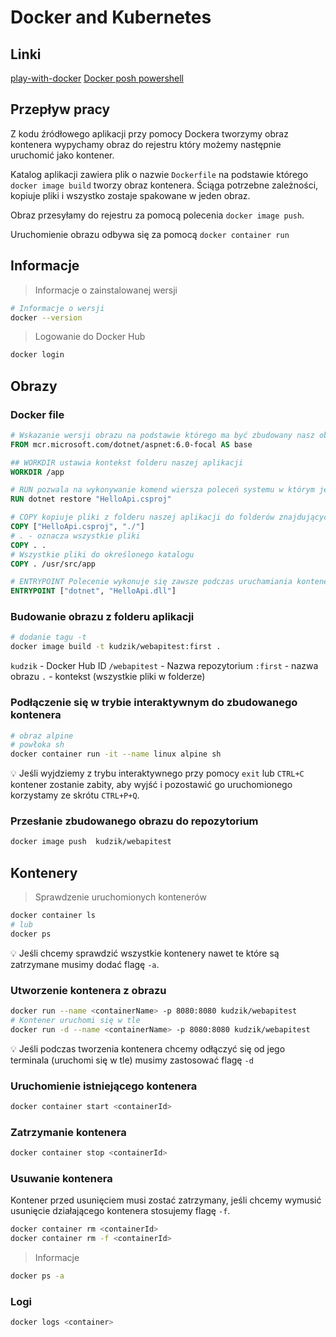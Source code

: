 # Docker and Kubernetes

## Linki

[play-with-docker](https://labs.play-with-docker.com/)
[Docker posh powershell](https://www.powershellgallery.com/packages/posh-docker/)

## Przepływ pracy

Z kodu źródłowego aplikacji przy pomocy Dockera tworzymy obraz kontenera wypychamy obraz do rejestru który możemy następnie uruchomić jako kontener.

Katalog aplikacji zawiera plik o nazwie `Dockerfile` na podstawie którego `docker image build` tworzy obraz kontenera. Ściąga potrzebne zależności, kopiuje pliki i wszystko zostaje spakowane w jeden obraz.

Obraz przesyłamy do rejestru za pomocą polecenia `docker image push`.

Uruchomienie obrazu odbywa się za pomocą `docker container run`

## Informacje

> Informacje o zainstalowanej wersji

```bash
# Informacje o wersji
docker --version
```
> Logowanie do Docker Hub

```markdown
docker login
```

## Obrazy

### Docker file

```dockerfile
# Wskazanie wersji obrazu na podstawie którego ma być zbudowany nasz obraz, zawiera zainstalowane narzędzia jak np. środowisko startowe.
FROM mcr.microsoft.com/dotnet/aspnet:6.0-focal AS base

## WORKDIR ustawia kontekst folderu naszej aplikacji
WORKDIR /app

# RUN pozwala na wykonywanie komend wiersza poleceń systemu w którym jest uruchamiana aplikacja
RUN dotnet restore "HelloApi.csproj"

# COPY kopiuje pliki z folderu naszej aplikacji do folderów znajdujących się w obrazie
COPY ["HelloApi.csproj", "./"]
# . - oznacza wszystkie pliki
COPY . .
# Wszystkie pliki do określonego katalogu
COPY . /usr/src/app

# ENTRYPOINT Polecenie wykonuje się zawsze podczas uruchamiania kontenera
ENTRYPOINT ["dotnet", "HelloApi.dll"]

```

### Budowanie obrazu z folderu aplikacji

```bash
# dodanie tagu -t
docker image build -t kudzik/webapitest:first .
```

`kudzik` - Docker Hub ID
`/webapitest` - Nazwa repozytorium
`:first` - nazwa obrazu
`.` - kontekst (wszystkie pliki w folderze)

### Podłączenie się w trybie interaktywnym do zbudowanego kontenera

```bash
# obraz alpine
# powłoka sh
docker container run -it --name linux alpine sh

```

:bulb: Jeśli wyjdziemy z trybu interaktywnego przy pomocy `exit` lub `CTRL+C` kontener zostanie zabity, aby wyjść i pozostawić go uruchomionego korzystamy ze skrótu `CTRL+P+Q`.

### Przesłanie zbudowanego obrazu do repozytorium

```markdown
docker image push  kudzik/webapitest
```

## Kontenery

> Sprawdzenie uruchomionych kontenerów

```bash
docker container ls
# lub
docker ps
```

:bulb: Jeśli chcemy sprawdzić wszystkie kontenery nawet te które są zatrzymane musimy dodać flagę `-a`.

### Utworzenie kontenera z obrazu

```bash
docker run --name <containerName> -p 8080:8080 kudzik/webapitest
# Kontener uruchomi się w tle
docker run -d --name <containerName> -p 8080:8080 kudzik/webapitest
```

:bulb: Jeśli podczas tworzenia kontenera chcemy odłączyć się od jego terminala (uruchomi się w tle) musimy zastosować flagę `-d`

### Uruchomienie istniejącego kontenera

```bash
docker container start <containerId>
```

### Zatrzymanie kontenera

```bash
docker container stop <containerId>
```

### Usuwanie kontenera

Kontener przed usunięciem musi zostać zatrzymany, jeśli chcemy wymusić usunięcie działającego kontenera stosujemy flagę `-f`.

```bash
docker container rm <containerId>
docker container rm -f <containerId>
```

> Informacje

```bash
docker ps -a
```

### Logi

```bash
docker logs <container>
```
